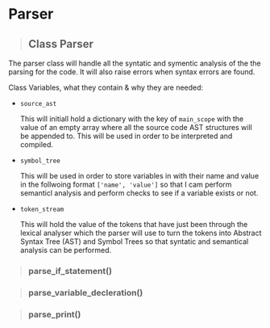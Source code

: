 
# **Parser**

> ## **Class Parser**

The parser class will handle all the syntatic and symentic analysis of the the parsing for the code. It will also raise errors when syntax errors are found.

Class Variables, what they contain & why they are needed:

- `source_ast`

    This will initiall hold a dictionary with the key of `main_scope` with the value of an empty array where all the source code AST structures will be appended to. This will be used in order to be interpreted and compiled.

- `symbol_tree`

    This will be used in order to store variables in with their name and value in the follwoing format `['name', 'value']` so that I cam perform semanticl analysis and perform checks to see if a variable exists or not.

- `token_stream`

    This will hold the value of the tokens that have just been through the lexical analyser which the parser will use to turn the tokens into Abstract Syntax Tree (AST) and Symbol Trees so that syntatic and semantical analysis can be performed.

> ### parse_if_statement()


> ### parse_variable_decleration()


> ### parse_print()